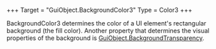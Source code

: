 +++
Target = "GuiObject.BackgroundColor3"
Type = Color3
+++

BackgroundColor3 determines the color of a UI element's rectangular background (the fill color). Another property that determines the visual properties of the background is [GuiObject.BackgroundTransparency](https://developer.roblox.com/api-reference/property/GuiObject/BackgroundTransparency).
